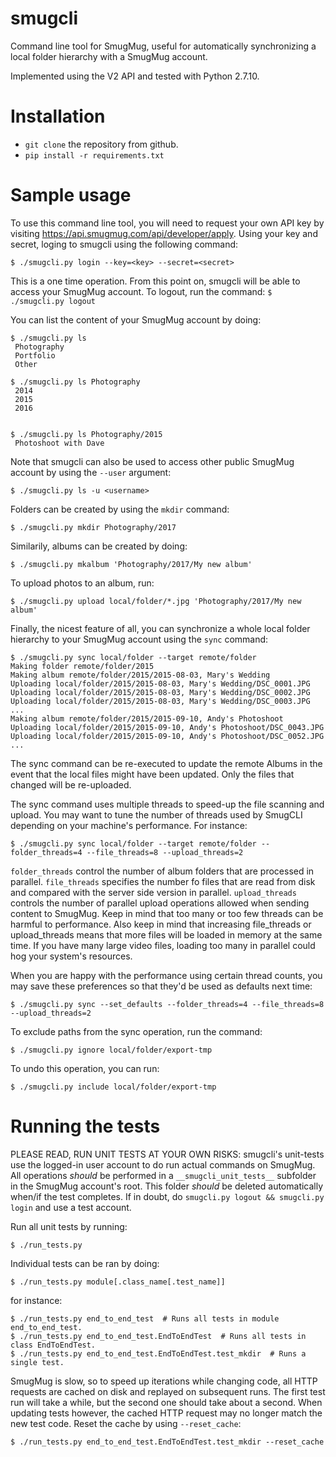 # smugcli
Command line tool for SmugMug, useful for automatically synchronizing a local folder hierarchy with a SmugMug account.

Implemented using the V2 API and tested with Python 2.7.10.

# Installation

* `git clone` the repository from github.
* `pip install -r requirements.txt`

# Sample usage

To use this command line tool, you will need to request your own API key by visiting https://api.smugmug.com/api/developer/apply. Using your key and secret, loging to smugcli using the following command:
```
$ ./smugcli.py login --key=<key> --secret=<secret>
```

This is a one time operation. From this point on, smugcli will be able to access your SmugMug account. To logout, run the command: `$ ./smugcli.py logout`

You can list the content of your SmugMug account by doing:
```
$ ./smugcli.py ls
 Photography
 Portfolio
 Other

$ ./smugcli.py ls Photography
 2014
 2015
 2016


$ ./smugcli.py ls Photography/2015
 Photoshoot with Dave
```
Note that smugcli can also be used to access other public SmugMug account by using the `--user` argument:
```
$ ./smugcli.py ls -u <username>
```

Folders can be created by using the `mkdir` command:
```
$ ./smugcli.py mkdir Photography/2017
```

Similarily, albums can be created by doing:
```
$ ./smugcli.py mkalbum 'Photography/2017/My new album'
```

To upload photos to an album, run:
```
$ ./smugcli.py upload local/folder/*.jpg 'Photography/2017/My new album'
```

Finally, the nicest feature of all, you can synchronize a whole local folder hierarchy to your SmugMug account using the `sync` command:
```
$ ./smugcli.py sync local/folder --target remote/folder
Making folder remote/folder/2015
Making album remote/folder/2015/2015-08-03, Mary's Wedding
Uploading local/folder/2015/2015-08-03, Mary's Wedding/DSC_0001.JPG
Uploading local/folder/2015/2015-08-03, Mary's Wedding/DSC_0002.JPG
Uploading local/folder/2015/2015-08-03, Mary's Wedding/DSC_0003.JPG
...
Making album remote/folder/2015/2015-09-10, Andy's Photoshoot
Uploading local/folder/2015/2015-09-10, Andy's Photoshoot/DSC_0043.JPG
Uploading local/folder/2015/2015-09-10, Andy's Photoshoot/DSC_0052.JPG
...
```

The sync command can be re-executed to update the remote Albums in the event that the local files might have been updated. Only the files that changed will be re-uploaded.

The sync command uses multiple threads to speed-up the file scanning and upload.
You may want to tune the number of threads used by SmugCLI depending on your
machine's performance. For instance:
```
$ ./smugcli.py sync local/folder --target remote/folder --folder_threads=4 --file_threads=8 --upload_threads=2
```

`folder_threads` control the number of album folders that are processed in
parallel.  `file_threads` specifies the number fo files that are read from disk
and compared with the server side version in parallel. `upload_threads` controls
the number of parallel upload operations allowed when sending content to
SmugMug. Keep in mind that too many or too few threads can be harmful to
performance. Also keep in mind that increasing file_threads or upload_threads
means that more files will be loaded in memory at the same time. If you have
many large video files, loading too many in parallel could hog your system's
resources.

When you are happy with the performance using certain thread counts, you may
save these preferences so that they'd be used as defaults next time:
```
$ ./smugcli.py sync --set_defaults --folder_threads=4 --file_threads=8 --upload_threads=2
```

To exclude paths from the sync operation, run the command:
```
$ ./smugcli.py ignore local/folder/export-tmp
```

To undo this operation, you can run:
```
$ ./smugcli.py include local/folder/export-tmp
```

# Running the tests
PLEASE READ, RUN UNIT TESTS AT YOUR OWN RISKS: smugcli's unit-tests use the logged-in user account to do run actual commands on SmugMug. All operations *should* be performed in a `__smugcli_unit_tests__` subfolder in the SmugMug account's root. This folder *should* be deleted automatically when/if the test completes. If in doubt, do `smugcli.py logout && smugcli.py login` and use a test account.

Run all unit tests by running:
```
$ ./run_tests.py
```

Individual tests can be ran by doing:
```
$ ./run_tests.py module[.class_name[.test_name]]
```
for instance:
```
$ ./run_tests.py end_to_end_test  # Runs all tests in module end_to_end_test.
$ ./run_tests.py end_to_end_test.EndToEndTest  # Runs all tests in class EndToEndTest.
$ ./run_tests.py end_to_end_test.EndToEndTest.test_mkdir  # Runs a single test.
```

SmugMug is slow, so to speed up iterations while changing code, all HTTP requests are cached on disk and replayed on subsequent runs. The first test run will take a while, but the second one should take about a second. When updating tests however, the cached HTTP request may no longer match the new test code. Reset the cache by using `--reset_cache`:
```
$ ./run_tests.py end_to_end_test.EndToEndTest.test_mkdir --reset_cache
```
